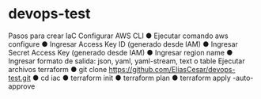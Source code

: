 # devops-test
Pasos para crear IaC
Configurar AWS CLI
● Ejecutar comando aws configure
● Ingresar Access Key ID (generado desde IAM)
● Ingresar Secret Access Key (generado desde IAM)
● Ingresar region name
● Ingresar formato de salida: json, yaml, yaml-stream, text o table
Ejecutar archivos terraform
● git clone https://github.com/EliasCesar/devops-test.git
● cd iac
● terraform init
● terraform plan
● terraform apply -auto-approve